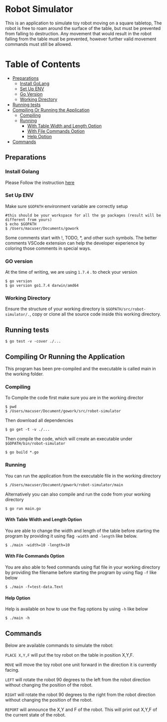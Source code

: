 # Robot Simulator
This is an application to simulate toy robot moving on a square tabletop, The robot is free to roam around the surface of the table, but must be prevented from falling to destruction. Any movement that would result in the robot falling from the table must be prevented, however further valid movement commands must still be allowed.

Table of Contents
=================

  * [Preparations](#preparations)
    * [Install GoLang](#install-golang)
    * [Set Up ENV](#set-up-env)
    * [Go Version](#go-version)
    * [Working Directory](#working-directory)
  * [Running tests](#running-tests)
  * [Compiling Or Running the Application](#compiling-or-running-the-application)
    * [Compiling](#compiling)
    * [Running](#running)
      * [With Table Width and Length Option](#with-table-width-and-length-option)
      * [With File Commands Option](#with-file-commands-option)
      * [Help Option](#help-option)
  * [Commands](#commands)

## Preparations

### Install Golang

Please Follow the instruction [here](https://golang.org/doc/install)


### Set Up ENV

Make sure `$GOPATH` environment variable are correctly setup

    #this should be your workspace for all the go packages (result will be different from yours)
    $ echo $GOPATH
    $ /Users/macuser/Documents/gowork

Some comments start with !, TODO, *, and other such symbols. The better comments VSCode extension can help the developer experience by coloring those comments in special ways.

### GO version

At the time of writing, we are using `1.7.4` .
to check your version

    $ go version
    $ go version go1.7.4 darwin/amd64

### Working Directory

Ensure the structure of your working directory is `$GOPATH/src/robot-simulator/.`, copy or clone all the source code inside this working directory.

## Running tests

    $ go test -v -cover ./...

## Compiling Or Running the Application
This program has been pre-compiled and the executable is called main in the working folder.

### Compiling

To Compile the code first make sure you are in the working director

    $ pwd
    $ /Users/macuser/Document/gowork/src/robot-simulator

Then download all dependencies

    $ go get -t -v ./...

Then compile the code, which will create an executable under `$GOPATH/bin/robot-simulator`

    $ go build *.go

### Running

You can run the application from the executable file in the working directory

    $ /Users/macuser/Document/gowork/robot-simulator/main

Alternatively you can also compile and run the code from your working directory

    $ go run main.go

#### With Table Width and Length Option

You are able to change the width and length of the table before starting the program by providing it using flag `-width` and `-length` like below.

    $ ./main -width=10 -length=10

#### With File Commands Option

You are also able to feed commands using flat file in your working directory by providing the filename before starting the program by using flag `-f` like below

    $ ./main -f=test-data.Text

#### Help Option

Help is available on how to use the flag options by using `-h` like below

    $ ./main -h

## Commands

Below are available commands to simulate the robot:

`PLACE X,Y,F` will put the toy robot on the table in position X,Y,F.

`MOVE` will move the toy robot one unit forward in the direction it is
currently facing.

`LEFT` will rotate the robot 90 degrees to the left from the robot direction without changing the position of the robot.

`RIGHT` will rotate the robot 90 degrees to the right from the robot direction without changing the position of the robot.

`REPORT` will announce the X,Y and F of the robot. This will print out X,Y,F of the current state of the robot.
